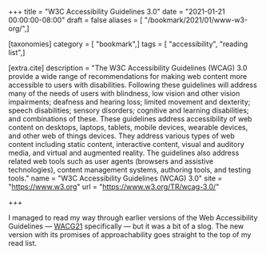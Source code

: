 +++
title = "W3C Accessibility Guidelines 3.0"
date = "2021-01-21 00:00:00-08:00"
draft = false
aliases = [ "/bookmark/2021/01/www-w3-org/",]

[taxonomies]
category = [ "bookmark",]
tags = [ "accessibility", "reading list",]

[extra.cite]
description = "The W3C Accessibility Guidelines (WCAG) 3.0 provide a wide range of recommendations for making web content more accessible to users with disabilities. Following these guidelines will address many of the needs of users with blindness, low vision and other vision impairments; deafness and hearing loss; limited movement and dexterity; speech disabilities; sensory disorders; cognitive and learning disabilities; and combinations of these. These guidelines address accessibility of web content on desktops, laptops, tablets, mobile devices, wearable devices, and other web of things devices. They address various types of web content including static content, interactive content, visual and auditory media, and virtual and augmented reality. The guidelines also address related web tools such as user agents (browsers and assistive technologies), content management systems, authoring tools, and testing tools."
name = "W3C Accessibility Guidelines (WCAG) 3.0"
site = "https://www.w3.org"
url = "https://www.w3.org/TR/wcag-3.0/"

+++

[WACG21]: https://www.w3.org/TR/WCAG21/

I managed to read my way through earlier versions of the Web Accessibility
Guidelines — [WACG21] specifically — but it was a bit of a slog. The new
version with its promises of approachability goes straight to the top of my
read list.
